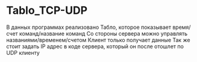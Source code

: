 # Tablo_TCP-UDP
В данных программах реализовано Табло, которое показывает время/счет команд/название команд
Со стороны сервера можно управлять названиями/временем/счетом
Клиент только получает данные
Так же стоит задать IP адрес в коде сервера, который он после отошлет по UDP клиенту
